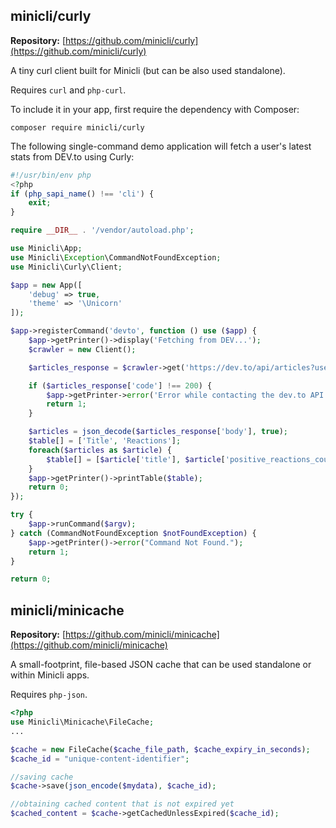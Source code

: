 ## minicli/curly

**Repository:** [https://github.com/minicli/curly](https://github.com/minicli/curly)

A tiny curl client built for Minicli (but can be also used standalone). 

Requires `curl` and `php-curl`.

To include it in your app, first require the dependency with Composer:

```shell
composer require minicli/curly
```

The following single-command demo application will fetch a user's latest stats from DEV.to using Curly:

```php
#!/usr/bin/env php
<?php
if (php_sapi_name() !== 'cli') {
    exit;
}

require __DIR__ . '/vendor/autoload.php';

use Minicli\App;
use Minicli\Exception\CommandNotFoundException;
use Minicli\Curly\Client;

$app = new App([
    'debug' => true,
    'theme' => '\Unicorn'
]);

$app->registerCommand('devto', function () use ($app) {
    $app->getPrinter()->display('Fetching from DEV...');
    $crawler = new Client();

    $articles_response = $crawler->get('https://dev.to/api/articles?username=DEVUSERNAME');

    if ($articles_response['code'] !== 200) {
        $app->getPrinter->error('Error while contacting the dev.to API.');
        return 1;
    }

    $articles = json_decode($articles_response['body'], true);
    $table[] = ['Title', 'Reactions'];
    foreach($articles as $article) {
        $table[] = [$article['title'], $article['positive_reactions_count']];
    }
    $app->getPrinter()->printTable($table);
    return 0;
});

try {
    $app->runCommand($argv);
} catch (CommandNotFoundException $notFoundException) {
    $app->getPrinter()->error("Command Not Found.");
    return 1;
}

return 0;
```

## minicli/minicache

**Repository:** [https://github.com/minicli/minicache](https://github.com/minicli/minicache)

A small-footprint, file-based JSON cache that can be used standalone or within Minicli apps.

Requires `php-json`.

```php
<?php
use Minicli\Minicache\FileCache;
...

$cache = new FileCache($cache_file_path, $cache_expiry_in_seconds);
$cache_id = "unique-content-identifier";

//saving cache
$cache->save(json_encode($mydata), $cache_id);

//obtaining cached content that is not expired yet
$cached_content = $cache->getCachedUnlessExpired($cache_id);

```